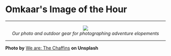 # Omkaar's Image of the Hour

---

<div align="center">

<a href="https://unsplash.com/photos/photographers-gear-ready-to-be-used-w4avgGL6Icg">
  <img src="https://images.unsplash.com/photo-1747764869395-ce3ce016e622?crop=entropy&cs=tinysrgb&fit=max&fm=jpg&ixid=M3w3NjA2Nzh8MHwxfHJhbmRvbXx8fHx8fHx8fDE3NDkzNTE2MDB8&ixlib=rb-4.1.0&q=80&w=1080" style="max-width:100%; height:auto;">
</a>

<br>
<i>Our photo and outdoor gear for photographing adventure elopements</i>

</div>

---

**Photo by** [We are: The Chaffins](https://unsplash.com/@thechaffins) **on Unsplash**
